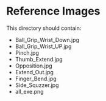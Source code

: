 # Reference Images

This directory should contain:
- Ball_Grip_Wrist_Down.jpg
- Ball_Grip_Wrist_UP.jpg
- Pinch.jpg
- Thumb_Extend.jpg
- Opposition.jpg
- Extend_Out.jpg
- Finger_Bend.jpg
- Side_Squzzer.jpg
- all_exe.png